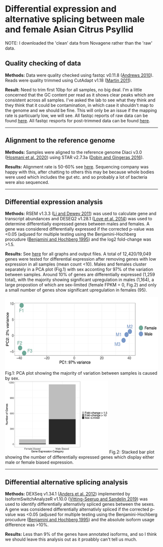 # Differential expression and alternative splicing between male and female Asian Citrus Psyllid

NOTE: I downloaded the 'clean' data from Novagene rather than the 'raw' data.

## Quality checking of data
**Methods:** Data were quality checked using fastqc v0.11.8 ([Andrews 2010](https://www.bioinformatics.babraham.ac.uk/projects/fastqc/)). Reads were quality trimmed using CutAdapt v1.18 ([Martin 2011](10.14806/ej.17.1.200)).

**Result:** Need to trim first 10bp for all samples, no big deal. I'm a little concerned that the GC content per read as it shows clear peaks which are consistent across all samples. I've asked the lab to see what they think and they think that it could be contamination, in which case it shouldn't map to the genome and we should be fine. This will only be an issue if the mapping rate is particuarly low, we will see. All fastqc reports of raw data can be found [here](https://www.dropbox.com/sh/ugiz2ipnwt3cm3z/AAB10t28_lZmHDsPYLRDkj-Da?dl=0). All fastqc resports for post-trimmed data can be found [here](https://www.dropbox.com/sh/jdivops93qmp6x5/AABT0c5VJH1N0dX1CzCFK2Yba?dl=0).

---

## Alignment to the reference genome
**Methods:** Samples were aligned to the reference genome Diaci v3.0 ([Hosmani et al. 2020](https://www.biorxiv.org/content/10.1101/869685v1)) using STAR v2.7.3a ([Dobin and Gingeras 2016](10.1002/0471250953.bi1114s51.Mapping)).

**Results:**
Alignment rate is 50-60% see [here](https://www.dropbox.com/sh/7uhw69wcytcw11w/AACtj_yeM2dUChEr7yHeNZtXa?dl=0). Sequencing company was happy with this, after chatting to others this may be because whole bodies were used which includes the gut etc. and so probably a lot of bacteria were also sequenced. 

---

## Differential expression analysis
**Methods:** RSEM v1.3.3 ([Li and Dewey 2011](http://www.biomedcentral.com/1471-2105/12/323)) was used to calculate gene and transcript abundances and DESEQ2 v1.28.1 ([Love et al. 2014](https://genomebiology.biomedcentral.com/articles/10.1186/s13059-014-0550-8)) was used to determine differentially expressed genes between males and females. A gene was considered differentially expressed if the corrected p-value was &lt;0.05 (adjused for multiple testing using the Benjamini-Hochberg procudure ([Benjamini and Hochberg 1995](http://www.jstor.org/stable/2346101%5Cnhttp://about.jstor.org/terms)) and the log2 fold-change was &gt;1.5.


**Results:** See [here](https://www.dropbox.com/sh/mlx50j6znpqbu0b/AAAKgn_sLn7P0t-cftRPMUJMa?dl=0) for all graphs and output files. A total of 12,420/19,049 genes were tested for differential expression after removing genes with low expression in all samples (mean count &lt;10). Males and females cluster separately in a PCA plot (Fig.1) with sex acconting for 97% of the variation between samples. Around 10% of genes are differentially expressed (1,259 total), with the majority showing significant upregulation in males (1,164), a large propostion of which are sex-limited (female FPKM = 0, Fig.2) and only a small number of genes show significant upregulation in females (95). 

<img src="../images/PCA.jpeg" height="240">
Fig.1: PCA plot showing the majority of variation between samples is caused by sex.<br/>

<img src="../images/biased_category.jpeg" height="240">
Fig.2: Stacked bar plot showing the number of differentially expressed genes which display either male or female biased expression.<br/>

---

## Differential alternative splicing analysis
**Methods:** DEXSeq v1.34.1 ([Anders et al. 2012](http://www.genome.org/cgi/doi/10.1101/gr.133744.111)) implemented by IsoformSwitchAnalyzeR v1.10.0 ([Vitting-Seerup and Sandelin 2019](https://doi.org/10.1093/bioinformatics/btz247)) was used to identify differentially alternativly spliced genes between the sexes. A gene was considered differentially alternativly spliced if the corrected p-value was &lt;0.05 (adjused for multiple testing using the Benjamini-Hochberg procudure ([Benjamini and Hochberg 1995](http://www.jstor.org/stable/2346101%5Cnhttp://about.jstor.org/terms)) and the absolute isoform usage difference was &gt;10%.

**Results:** Less than 9% of the genes have annotated isoforms, and so I think we should leave this analysis out as it proabbly can't tell us much.